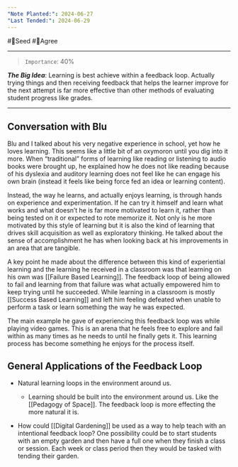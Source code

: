 ```yaml
---
"Note Planted:": 2024-06-27
"Last Tended:": 2024-06-29
---
```

#🌱Seed  #🙂Agree
****
>`Importance`: 40%
 
***The Big Idea***: Learning is best achieve within a feedback loop. Actually trying things and then receiving feedback that helps the learner improve for the next attempt is far more effective than other methods of evaluating student progress like grades. 

* * *
## Conversation with Blu
Blu and I talked about his very negative experience in school, yet how he loves learning. This seems like a little bit of an oxymoron until you dig into it more. When “traditional” forms of learning like reading or listening to audio books were brought up, he explained how he does not like reading because of his dyslexia and auditory learning does not feel like he can engage his own brain (instead it feels like being force fed an idea or learning content).

Instead, the way he learns, and actually enjoys learning, is through hands on experience and experimentation. If he can try it himself and learn what works and what doesn’t he is far more motivated to learn it, rather than being tested on it or expected to rote memorize it. Not only is he more motivated by this style of learning but it is also the kind of learning that drives skill acquisition as well as exploratory thinking. He talked about the sense of accomplishment he has when looking back at his improvements in an area that are tangible. 

A key point he made about the difference between this kind of experiential learning and the learning he received in a classroom was that learning on his own was [[Failure Based Learning]]. The feedback loop of being allowed to fail and learning from that failure was what actually empowered him to keep trying until he succeeded. While learning in a classroom is mostly [[Success Based Learning]] and left him feeling defeated when unable to perform a task or learn something the way he was expected.

The main example he gave of experiencing this feedback loop was while playing video games. This is an arena that he feels free to explore and fail within as many times as he needs to until he finally gets it. This learning process has become something he enjoys for the process itself. 

## General Applications of the Feedback Loop

- Natural learning loops in the environment around us. 
	- Learning should be built into the environment around us. Like the [[Pedagogy of Space]]. The feedback loop is more effecting the more natural it is.

- How could [[Digital Gardening]] be used as a way to help teach with an intentional feedback loop? One possibility could be to start students with an empty garden and then have a full one when they finish a class or session. Each week or class period then they would be tasked with tending their garden. 